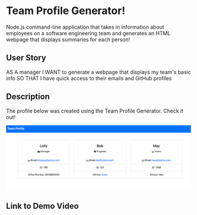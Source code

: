 # Team Profile Generator!
Node.js command-line application that takes in information about employees on a software engineering team and generates an HTML webpage that displays summaries for each person!

## User Story
AS A manager
I WANT to generate a webpage that displays my team's basic info
SO THAT I have quick access to their emails and GitHub profiles

## Description
The profile below was created using the Team Profile Generator. Check it out!

![Alt text](./src/team_profile_screenshot.png)

## Link to Demo Video